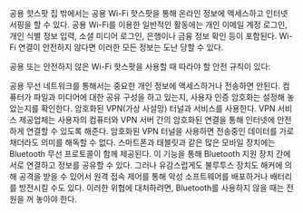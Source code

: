 공용 핫스팟
집 밖에서는 공용 Wi-Fi 핫스팟을 통해 온라인 정보에 액세스하고 인터넷 서핑을 할 수 있다. 공용 Wi-Fi를 이용한 일반적인 활동에는 개인 이메일 계정 로그인, 개인 식별 정보 입력, 소셜 미디어 로그인, 은행이나 금융 정보 확인 등이 포함된다. Wi-Fi 연결이 안전하지 않다면 이러한 모든 정보는 도난 당할 수 있다.

공용 또는 안전하지 않은 Wi-Fi 핫스팟을 사용할 때 따라야 할 안전 규칙이 있다:

공용 무선 네트워크를 통해서는 중요한 개인 정보에 액세스하거나 전송하면 안된다.
컴퓨터가 파일과 미디어에 대한 공유 구성을 하고 있는지, 사용자 인증 암호화는 설정해 놓았는지를 확인한다.
암호화된 VPN(가상 사설망) 터널과 서비스를 사용한다. VPN 서비스 제공업체는 사용자의 컴퓨터와 VPN 서버 간의 암호화된 연결을 통해 인터넷에 안전하게 연결할 수 있도록 해준다. 암호화된 VPN 터널을 사용하면 전송중인 데이터를 가로채더라도 의미를 해독할 수 없다.
스마트폰과 태블릿과 같은 많은 모바일 장치에는 Bluetooth 무선 프로토콜이 함께 제공된다. 이 기능을 통해 Bluetooth 지원 장치 간에 서로 연결하고 정보를 공유할 수 있다. 그러나 유감스럽게도 불루투스 장치도 해커에 의해 공격을 받을 수 있어서 원격 접속 제어를 통해 악성 소프트웨어를 배포하거나 배터리를 방전시킬 수도 있다. 이러한 위협에 대처하려면, Bluetooth를 사용하지 않을 때는 전원을 꺼 놓아야 한다.